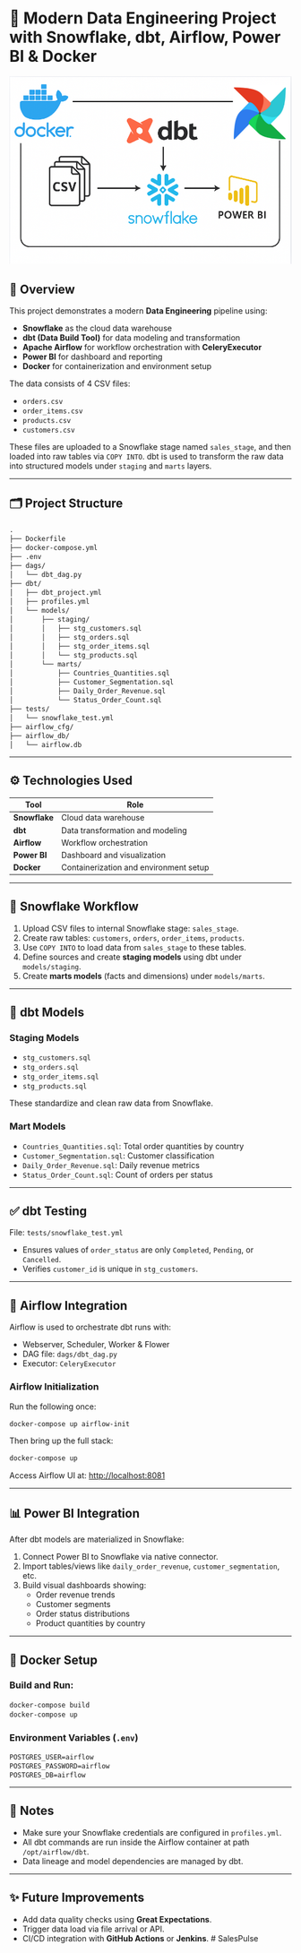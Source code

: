 
# 🚀 Modern Data Engineering Project with Snowflake, dbt, Airflow, Power BI & Docker

![Dashboard Preview](Img/Pipeline.png)

## 📌 Overview

This project demonstrates a modern **Data Engineering** pipeline using:

- **Snowflake** as the cloud data warehouse
- **dbt (Data Build Tool)** for data modeling and transformation
- **Apache Airflow** for workflow orchestration with **CeleryExecutor**
- **Power BI** for dashboard and reporting
- **Docker** for containerization and environment setup

The data consists of 4 CSV files:
- `orders.csv`
- `order_items.csv`
- `products.csv`
- `customers.csv`

These files are uploaded to a Snowflake stage named `sales_stage`, and then loaded into raw tables via `COPY INTO`. dbt is used to transform the raw data into structured models under `staging` and `marts` layers.

---

## 🗂️ Project Structure

```
.
├── Dockerfile
├── docker-compose.yml
├── .env
├── dags/
│   └── dbt_dag.py
├── dbt/
│   ├── dbt_project.yml
│   ├── profiles.yml
│   └── models/
│       ├── staging/
│       │   ├── stg_customers.sql
│       │   ├── stg_orders.sql
│       │   ├── stg_order_items.sql
│       │   └── stg_products.sql
│       └── marts/
│           ├── Countries_Quantities.sql
│           ├── Customer_Segmentation.sql
│           ├── Daily_Order_Revenue.sql
│           └── Status_Order_Count.sql
├── tests/
│   └── snowflake_test.yml
├── airflow_cfg/
├── airflow_db/
│   └── airflow.db
```

---

## ⚙️ Technologies Used

| Tool         | Role                             |
|--------------|----------------------------------|
| **Snowflake** | Cloud data warehouse              |
| **dbt**       | Data transformation and modeling  |
| **Airflow**   | Workflow orchestration            |
| **Power BI**  | Dashboard and visualization       |
| **Docker**    | Containerization and environment setup |

---

## 🧊 Snowflake Workflow

1. Upload CSV files to internal Snowflake stage: `sales_stage`.
2. Create raw tables: `customers`, `orders`, `order_items`, `products`.
3. Use `COPY INTO` to load data from `sales_stage` to these tables.
4. Define sources and create **staging models** using dbt under `models/staging`.
5. Create **marts models** (facts and dimensions) under `models/marts`.

---

## 🧱 dbt Models

### Staging Models

- `stg_customers.sql`
- `stg_orders.sql`
- `stg_order_items.sql`
- `stg_products.sql`

These standardize and clean raw data from Snowflake.

### Mart Models

- `Countries_Quantities.sql`: Total order quantities by country
- `Customer_Segmentation.sql`: Customer classification
- `Daily_Order_Revenue.sql`: Daily revenue metrics
- `Status_Order_Count.sql`: Count of orders per status

---

## ✅ dbt Testing

File: `tests/snowflake_test.yml`

- Ensures values of `order_status` are only `Completed`, `Pending`, or `Cancelled`.
- Verifies `customer_id` is unique in `stg_customers`.

---

## 🔄 Airflow Integration

Airflow is used to orchestrate dbt runs with:

- Webserver, Scheduler, Worker & Flower
- DAG file: `dags/dbt_dag.py`
- Executor: `CeleryExecutor`

### Airflow Initialization

Run the following once:

```bash
docker-compose up airflow-init
```

Then bring up the full stack:

```bash
docker-compose up
```

Access Airflow UI at: [http://localhost:8081](http://localhost:8081)  

---

## 📊 Power BI Integration

After dbt models are materialized in Snowflake:

1. Connect Power BI to Snowflake via native connector.
2. Import tables/views like `daily_order_revenue`, `customer_segmentation`, etc.
3. Build visual dashboards showing:
   - Order revenue trends
   - Customer segments
   - Order status distributions
   - Product quantities by country

---

## 🐳 Docker Setup

### Build and Run:

```bash
docker-compose build
docker-compose up
```

### Environment Variables (`.env`)

```env
POSTGRES_USER=airflow
POSTGRES_PASSWORD=airflow
POSTGRES_DB=airflow
```

---

## 📎 Notes

- Make sure your Snowflake credentials are configured in `profiles.yml`.
- All dbt commands are run inside the Airflow container at path `/opt/airflow/dbt`.
- Data lineage and model dependencies are managed by dbt.

---

## ✨ Future Improvements

- Add data quality checks using **Great Expectations**.
- Trigger data load via file arrival or API.
- CI/CD integration with **GitHub Actions** or **Jenkins**.
#   S a l e s P u l s e 
 
 